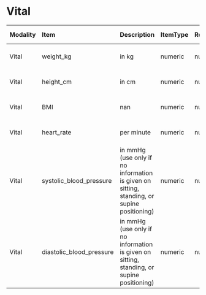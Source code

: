 # Vital

| Modality   | Item                     | Description                                                                               | ItemType   | Required   | Values              |   Unnamed: 13 |
|:-----------|:-------------------------|:------------------------------------------------------------------------------------------|:-----------|:-----------|:--------------------|--------------:|
| Vital      | weight_kg                | in kg                                                                                     | numeric    | nullable   | (y>=20) & (y<=225)  |           nan |
| Vital      | height_cm                | in cm                                                                                     | numeric    | nullable   | (y>=100) & (y<=220) |           nan |
| Vital      | BMI                      | nan                                                                                       | numeric    | nullable   | (y>=10) & (y<=75)   |           nan |
| Vital      | heart_rate               | per minute                                                                                | numeric    | nullable   | (y>=35) & (y<=200)  |           nan |
| Vital      | systolic_blood_pressure  | in mmHg (use only if no information is given on sitting, standing, or supine positioning) | numeric    | nullable   | (y>=50) & (y<=250)  |           nan |
| Vital      | diastolic_blood_pressure | in mmHg (use only if no information is given on sitting, standing, or supine positioning) | numeric    | nullable   | (y>=30) & (y<=250)  |           nan |